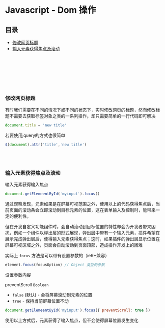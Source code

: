# Javascript - Dom 操作

## 目录

- [修改网页标题](#user-content-修改网页标题)
- [输入元素获得焦点及滚动](#输入元素获得焦点及滚动)

<br><br><br><br><br><br>

### 修改网页标题

有时我们需要在不同的情况下或不同的状态下，实时修改网页的标题，然而修改标题不需要去获取标签对象之类的一系列操作，却只需要简单的一行代码即可解决
```js
document.title = 'new title'
```
若要使用jquery的方式也很简单
```js
$(document).attr('title','new title')
```

<br><br>

### 输入元素获得焦点及滚动

输入元素获得输入焦点
```js
document.getElemeentById('myinput').focus()
```

通过观察发现，元素如果是在屏幕可视范围之外，使用以上的代码获得焦点后，当前页面的滚动条会立即滚动到目标元素的位置，这在表单输入及控制时，能带来一定的便利性。

但在开发自定义功能组件时，会自动滚动到目标位置的特性却会为开发者带来困扰，例如一个组件以弹出层的形式展现，弹出层中带有一个输入元素，插件希望在展示完成弹出层后，使得输入元素获得焦点；这时，如果插件的弹出层显示位置在屏幕可视区域之外，页面会自动滚动到页面顶部，造成操作开发上的困难

实际上 `focus` 方法是可以带有设置参数的（ie9+兼容）
```js
element.focus(focusOption) // Object 类型的参数
```
设置参数内容

preventScroll `Boolean`

- `false` (默认) - 会将屏幕滚动到元素的位置
- `true` - 保持当前屏幕位置不动

```js
document.getElemeentById('myinput').focus({ preventScroll: true })
```

使用以上方式后，元素获得了输入焦点，但不会使得屏幕位置发生变化
